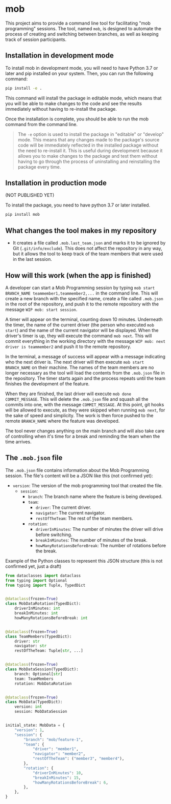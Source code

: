 # mob

This project aims to provide a command line tool for facilitating "mob programming" sessions. The tool, named `mob`, is
designed to automate the process of creating and switching between branches, as well as keeping track of session
participants.

## Installation in development mode

To install mob in development mode, you will need to have Python 3.7 or later and pip installed on your system. Then,
you can run the following command:

```bash
pip install -e .
````

This command will install the package in editable mode, which means that you will be able to make changes to the code
and see the results immediately without having to re-install the package.

Once the installation is complete, you should be able to run the mob command from the command line.

> The `-e` option is used to install the package in "editable" or "develop" mode. This means that any changes made to
> the package's source code will be immediately reflected in the installed package without the need to re-install it.
> This is useful during development because it allows you to make changes to the package and test them without having to
> go through the process of uninstalling and reinstalling the package every time.

## Installation in production mode

(NOT PUBLISHED YET)

To install the package, you need to have python 3.7 or later installed.

```bash
pip install mob
```

## What changes the tool makes in my repository

- It creates a file called `.mob.last_team.json` and marks it to be ignored by Git (`.git/info/exclude`). This does not
  affect the repository in any way, but it allows the tool to keep track of the team members that were used in the last
  session.

## How will this work (when the app is finished)

A developer can start a Mob Programming session by typing `mob start BRANCH_NAME teammember1,teammember2,...` in the
command line. This will create a new branch with the specified name, create a file called `.mob.json` in the root of the
repository, and push it to the remote repository with the message `WIP mob: start session`.

A timer will appear on the terminal, counting down 10 minutes. Underneath the timer, the name of the current driver (the
person who executed `mob start`) and the name of the current navigator will be displayed. When the driver's timer is up,
they will execute the command `mob next`. This will commit everything in the working directory with the
message `WIP mob:
next driver is teammember2` and push it to the remote repository.

In the terminal, a message of success will appear with a message indicating who the next driver is. The next driver will
then execute `mob start BRANCH_NAME` on their machine. The names of the team members are no longer necessary as the tool
will load the contents from the `.mob.json` file in the repository. The timer starts again and the process repeats until
the team finishes the development of the feature.

When they are finished, the last driver will execute `mob done COMMIT_MESSAGE`. This will delete the `.mob.json` file
and
squash all the commits into one, with the message `COMMIT_MESSAGE`. At this point, git hooks will be allowed to execute,
as they were skipped when running `mob next`, for the sake of speed and simplicity. The work is then force pushed to the
remote `BRANCH_NAME` where the feature was developed.

The tool never changes anything on the main branch and will also take care of controlling when it's time for a break and
reminding the team when the time arrives.

## The `.mob.json` file

The `.mob.json` file contains information about the Mob Programming session. The file's content will be a JSON like
this (not confirmed yet):

- `version`: The version of the mob programming tool that created the file.
    - `session`:
        - `branch`: The branch name where the feature is being developed.
        - `team`:
            - `driver`: The current driver.
            - `navigator`: The current navigator.
            - `restOfTheTeam`: The rest of the team members.
        - `rotation`:
            - `driverInMinutes`: The number of minutes the driver will drive before switching.
            - `breakInMinutes`: The number of minutes of the break.
            - `howManyRotationsBeforeBreak`: The number of rotations before the break.

Example of the Python classes to represent this JSON structure (this is not confirmed yet, just a draft)

```python
from dataclasses import dataclass
from typing import Optional
from typing import Tuple, TypedDict


@dataclass(frozen=True)
class MobDataRotation(TypedDict):
    driverInMinutes: int
    breakInMinutes: int
    howManyRotationsBeforeBreak: int


@dataclass(frozen=True)
class TeamMembers(TypedDict):
    driver: str
    navigator: str
    restOfTheTeam: Tuple[str, ...]


@dataclass(frozen=True)
class MobDataSession(TypedDict):
    branch: Optional[str]
    team: TeamMembers
    rotation: MobDataRotation


@dataclass(frozen=True)
class MobData(TypedDict):
    version: int
    session: MobDataSession


initial_state: MobData = {
    "version": 1,
    "session": {
        "branch": "mob/feature-1",
        "team": {
            "driver": "member1",
            "navigator": "member2",
            "restOfTheTeam": ("member3", "member4"),
        },
        "rotation": {
            "driverInMinutes": 10,
            "breakInMinutes": 15,
            "howManyRotationsBeforeBreak": 6,
        },
    },
}
```